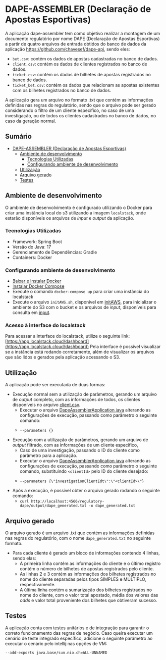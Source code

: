 # DAPE-ASSEMBLER (Declaração de Apostas Esportivas)

A aplicação dape-assembler tem como objetivo realizar a montagem de um documento regulatório por nome
DAPE (Declaração de Apostas Esportivas) a partir de quatro arquivos de entrada obtidos do banco de dados da aplicação
https://github.com/chavesef/dape-api, sendo eles: 
- `bet.csv`: contém os dados de apostas cadastradas no banco de dados.
- `client.csv`: contém os dados de clientes registrados no banco de dados.
- `ticket.csv`: contém os dados de bilhetes de apostas registrados no banco de dados.
- `ticket_bet.csv`: contém os dados que relacionam as apostas existentes com os bilhetes registrados no banco de dados.

A aplicação gera um arquivo no formato .txt que contém as informações definidas nas regras do regulatório, sendo que o arquivo pode ser
gerado considerando o filtro de um cliente específico, no caso de uma investigação, ou de todos os clientes cadastrados no banco de dados,
no caso da geração normal.

## Sumário
- [DAPE-ASSEMBLER (Declaração de Apostas Esportivas)](#dape-assembler-declaração-de-apostas-esportivas)
  - [Ambiente de desenvolvimento](#ambiente-de-desenvolvimento)
    - [Tecnologias Utilizadas](#tecnologias-utilizadas)
    - [Configurando ambiente de desenvolvimento](#configurando-ambiente-de-desenvolvimento)
  - [Utilização](#utilização)
  - [Arquivo gerado](#arquivo-gerado)
  - [Testes](#testes)


## Ambiente de desenvolvimento
O ambiente de desenvolvimento é configurado utilizando o Docker para criar uma instância local do s3
utilizando a imagem `localstack`, onde estarão disponíveis os arquivos de _input_ e _output_ da aplicação.


### Tecnologias Utilizadas
- Framework: Spring Boot
- Versão do Java: 17
- Gerenciamento de Dependências: Gradle
- Containers: Docker

### Configurando ambiente de desenvolvimento

- [Baixar e Instalar Docker](https://docs.docker.com/get-docker/)
- [Instalar Docker Compose](https://docs.docker.com/compose/install/)
- Execute o comando `docker-compose up` para criar uma instância do localstack
- Execute o arquivo `initAWS.sh`, disponível em [initAWS](scripts/initAWS.sh), para inicializar o ambiente do S3 com o bucket
e os arquivos de _input_, disponíveis para consulta em [input](scripts/files).

### Acesso à interface do localstack
Para acessar a interface do localstack, utilize o seguinte link:
[https://app.localstack.cloud/dashboard](https://app.localstack.cloud/dashboard)
Pela interface é possível visualizar se a instância está rodando corretamente, além de visualizar os arquivos que são lidos e gerados pela aplicação
acessando o S3.

## Utilização
A aplicação pode ser executada de duas formas:
- Execução normal sem a utilização de parâmetros, gerando um arquivo de _output_ completo, com as informações de todos,
  os clientes disponíveis no arquivo [client.csv](scripts/files/client.csv).
  - Executar o arquivo [DapeAssemblerApplication.java](src/main/java/com/dape/assembler/DapeAssemblerApplication.java) alterando as configurações 
    de execução, passando como parâmetro o seguinte comando:
  - ```
    --parameters {}
    ```
- Execução com a utilização de parâmetros, gerando um arquivo de _output_ filtrado, com as informações de um cliente específico,
  - Caso de uma investigação, passando o ID do cliente como parâmetro para a aplicação.
  - Executar o arquivo [DapeAssemblerApplication.java](src/main/java/com/dape/assembler/DapeAssemblerApplication.java) alterando as configurações
  de execução, passando como parâmetro o seguinte comando, substituindo `<clientId>` pelo ID do cliente desejado:
  - ```
    --parameters {\"investigationClientIdt\":\"<clientId>\"}
    ```
- Após a execução, é possível obter o arquivo gerado rodando o seguinte comando:
  - ```curl http://localhost:4566/regulatory-dape/output/dape_generated.txt -o dape_generated.txt```

## Arquivo gerado
O arquivo gerado é um arquivo .txt que contém as informações definidas nas regras do regulatório, com o nome `dape_generated.txt` no seguinte formato.
- Para cada cliente é gerado um bloco de informações contendo 4 linhas, sendo elas:
  - A primeira linha contém as informações do cliente e o último registro contém o número de bilhetes de apostas registrados pelo cliente.
  - As linhas 2 e 3 contém as informações dos bilhetes registrados no nome do cliente separadas pelos tipos SIMPLES e MÚLTIPLO, respectivamente.
  - A última linha contém a sumarização dos bilhetes registrados no nome do cliente, com o valor total apostado, média dos valores das _odds_ e valor total proveniente
  dos bilhetes que obtiveram sucesso.

## Testes
A aplicação conta com testes unitários e de integração para garantir o correto funcionamento das regras de negócio.
Caso queira executar um cenário de teste integrado específico, adicione o seguinte parâmetro ao executar o cenário pelo intellij
nas opções de VM:
  ```
--add-exports java.base/sun.nio.ch=ALL-UNNAMED
  ```